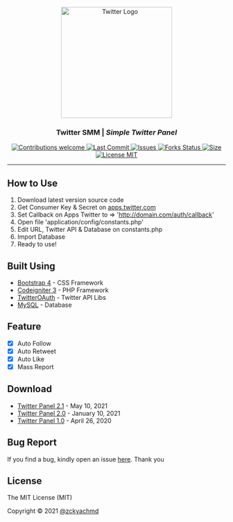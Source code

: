 <p align="center">
  <a href="https://github.com/zckyachmd/twitter-panel">
    <img src="https://raw.githubusercontent.com/zckyachmd/twitter-autoreply/main/assets/img/twitter-logo.png" width="256px" height="256px" alt="Twitter Logo">
  </a>
</p>

<h3 align="center">Twitter SMM | <i>Simple Twitter Panel</i></h3>

<p align="center">
  <!-- Contributions -->
  <a href="https://github.com/zckyachmd/twitter-panel">
    <img src="https://img.shields.io/badge/contributions-welcome-orange.svg"
      alt="Contributions welcome" />
  </a>
 <!-- Last Commit -->
  <a href="https://github.com/zckyachmd/twitter-panel">
    <img src="https://img.shields.io/github/last-commit/zckyachmd/twitter-panel"
      alt="Last Commit" />
  </a>
 <!-- issues -->
  <a href="https://github.com/zckyachmd/twitter-panel/issues">
    <img src="https://img.shields.io/github/issues/zckyachmd/twitter-panel.svg"
      alt="Issues" />
  </a>
  <!-- Forks Status -->
  <a href="https://github.com/zckyachmd/twitter-panel/network/members">
    <img src="https://img.shields.io/github/forks/zckyachmd/twitter-panel.svg"
      alt="Forks Status" />
  </a>
 <!-- Size -->
  <a href="https://github.com/zckyachmd/twitter-panel">
    <img src="https://img.shields.io/github/repo-size/zckyachmd/twitter-panel"
      alt="Size" />
  </a>
 <!-- License -->
  <a href="https://github.com/zckyachmd/twitter-panel/blob/master/LICENSE">
    <img src="https://img.shields.io/github/license/zckyachmd/twitter-panel.svg"
      alt="License MIT" />
  </a>
</p>

---

## How to Use

1. Download latest version source code
2. Get Consumer Key & Secret on [apps.twitter.com](https://apps.twitter.com)
3. Set Callback on Apps Twitter to => 'http://domain.com/auth/callback'
4. Open file 'application/config/constants.php'
5. Edit URL, Twitter API & Database on constants.php
6. Import Database
7. Ready to use!

## Built Using

- [Bootstrap 4](https://getbootstrap.com/) - CSS Framework
- [Codeigniter 3](https://codeigniter.com/) - PHP Framework
- [TwitterOAuth](https://twitteroauth.com/) - Twitter API Libs
- [MySQL](https://www.mysql.com/) - Database

## Feature <a name = "feature"></a>

- [x] Auto Follow
- [x] Auto Retweet
- [x] Auto Like
- [x] Mass Report

## Download

- [Twitter Panel 2.1](https://github.com/zckyachmd/twitter-panel/releases/download/2.1/twitter-panel.zip) - May 10, 2021
- [Twitter Panel 2.0](https://github.com/zckyachmd/twitter-panel/releases/download/2.0/twitter-panel.zip) - January 10, 2021
- [Twitter Panel 1.0](https://github.com/zckyachmd/twitter-panel/releases/download/1.0/twitter-panel.zip) - April 26, 2020

## Bug Report <a name = "bugs"></a>

If you find a bug, kindly open an issue [here](https://github.com/zckyachmd/twitter-panel/issues/new/choose). Thank you

## License <a name = "license"></a>

The MIT License (MIT)

Copyright © 2021 [@zckyachmd](https://github.com/zckyachmd)
